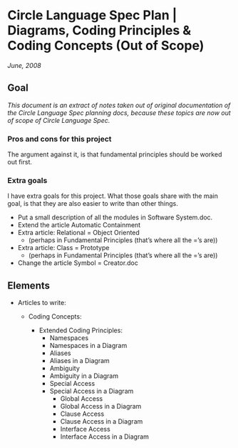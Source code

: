﻿Circle Language Spec Plan | Diagrams, Coding Principles & Coding Concepts (Out of Scope)
========================================================================================

*June, 2008*


Goal
----

*This document is an extract of notes taken out of original documentation of the Circle Language Spec planning docs, because these topics are now out of scope of Circle Language Spec.*

### Pros and cons for this project

The argument against it, is that fundamental principles should be worked out first.

### Extra goals

I have extra goals for this project. What those goals share with the main goal, is that they are also easier to write than other things.

- Put a small description of all the modules in Software System.doc.
- Extend the article Automatic Containment
- Extra article: Relational = Object Oriented
    - (perhaps in Fundamental Principles (that’s where all the =’s are))
- Extra article: Class = Prototype
    - (perhaps in Fundamental Principles (that’s where all the =’s are))
- Change the article Symbol = Creator.doc


Elements
--------

- Articles to write:

    - Coding Concepts:

        - Extended Coding Principles:
            - Namespaces
            - Namespaces in a Diagram
            - Aliases
            - Aliases in a Diagram
            - Ambiguity
            - Ambiguity in a Diagram
            - Special Access
            - Special Access in a Diagram
                - Global Access
                - Global Access in a Diagram
                - Clause Access
                - Clause Access in a Diagram
                - Interface Access
                - Interface Access in a Diagram